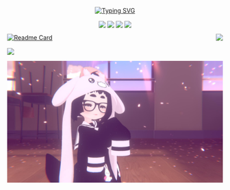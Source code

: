 <div id="title" align=center>
  
<a href="https://git.io/typing-svg"><img src="https://readme-typing-svg.herokuapp.com?font=Jersey+15&size=40&pause=1000&center=true&width=435&lines=Gebilaowang66662" alt="Typing SVG" /></a>




<a href="https://space.bilibili.com/13968192" target="_blank"><img  align=center src="https://img.shields.io/badge/Bilbil-B站-%23e622a7?style=flat"/></a>  <a href="https://tieba.baidu.com/p/9204495875?pid=151026537815&cid=0#151026537815" target="_blank"><img  align=center src="https://img.shields.io/badge/Tieba-贴吧-%231396d2?style=flat"/></a>  <a href="https://steamcommunity.com/profiles/76561198843747783/myworkshopfiles/?appid=431960" target="_blank"><img  align=center src="https://img.shields.io/badge/SteamWorkshop-Steam创意工坊-%230055aa?style=flat"/></a>    <a href="" target="_blank"><img  align=center src="https://img.shields.io/badge/爱好-二次元-%2312cae5?style=flat"/></a>

</div>

<img align="right" src="https://count.getloli.com/get/@:gebilaowang66662?theme=rule34">

[![Readme Card](https://github-readme-stats.vercel.app/api/pin/?username=gebilaowang66662&repo=ESLyric-full-screen-imitation-IOS-configuration
)](https://github.com/gebilaowang66662/ESLyric-full-screen-imitation-IOS-configuration)

<img   align="center" src="https://github-readme-stats.vercel.app/api?username=gebilaowang66662&locale=cn&line_height=33&show_icons=true&hide=&theme=synthwave&rank_icon=default"/>

![头像](image/Cache_-3d58644705d31bdc..jpg)

